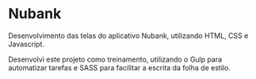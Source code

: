 # Nubank
Desenvolvimento das telas do aplicativo Nubank, utilizando HTML, CSS e Javascript.

Desenvolvi este projeto como treinamento, utilizando o Gulp para automatizar tarefas e SASS para facilitar a escrita da folha de estilo.
